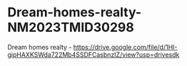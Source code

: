 # Dream-homes-realty-NM2023TMID30298


Dream homes realty - https://drive.google.com/file/d/1HI-gipHAXKSWda722Mb4SSDFCasbnzIZ/view?usp=drivesdk
